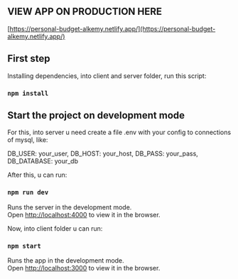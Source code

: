 ## VIEW APP ON PRODUCTION HERE

[https://personal-budget-alkemy.netlify.app/](https://personal-budget-alkemy.netlify.app/)

## First step

Installing dependencies, into client and server folder, run this script:

### `npm install`

## Start the project on development mode

For this, into server u need create a file .env with your config to connections of mysql, like:

DB_USER: your_user,
DB_HOST: your_host,
DB_PASS: your_pass,
DB_DATABASE: your_db

After this, u can run:

### `npm run dev`

Runs the server in the development mode.\
Open [http://localhost:4000](http://localhost:4000) to view it in the browser.

Now, into client folder u can run:

### `npm start`

Runs the app in the development mode.\
Open [http://localhost:3000](http://localhost:3000) to view it in the browser.
